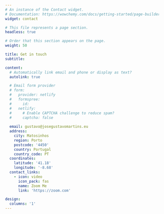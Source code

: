 ```yaml
---
# An instance of the Contact widget.
# Documentation: https://wowchemy.com/docs/getting-started/page-builder/
widget: contact

# This file represents a page section.
headless: true

# Order that this section appears on the page.
weight: 50

title: Get in touch
subtitle:

content:
  # Automatically link email and phone or display as text?
  autolink: true

  # Email form provider
  # form:
  #   provider: netlify
  #   formspree:
  #     id:
  #   netlify:
  #     # Enable CAPTCHA challenge to reduce spam?
  #     captcha: false
  
  email: gustavo@josegustavomartins.eu 
  address:
    city: Matosinhos
    region: Porto
    postcode: '4450'
    country: Portugal
    country_code: PT
  coordinates:
    latitude: '41.18'
    longitude: '-8.68'
  contact_links:
    - icon: video
      icon_pack: fas
      name: Zoom Me
      link: 'https://zoom.com'

design:
  columns: '1'
---
```

